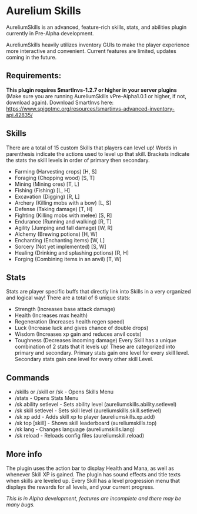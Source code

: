 # **Aurelium Skills**
AureliumSkills is an advanced, feature-rich skills, stats, and abilities plugin currently in Pre-Alpha development.

AureliumSkills heavily utilizes inventory GUIs to make the player experience more interactive and convenient. Current features are limited, updates coming in the future.

## **Requirements:**
**This plugin requires SmartInvs-1.2.7 or higher in your server plugins** (Make sure you are running AureliumSkills vPre-Alpha1.0.1 or higher, if not, download again).
Download SmartInvs here: https://www.spigotmc.org/resources/smartinvs-advanced-inventory-api.42835/

## **Skills**
There are a total of 15 custom Skills that players can level up! Words in parenthesis indicate the actions used to level up that skill. Brackets indicate the stats the skill levels in order of primary then secondary.
- Farming (Harvesting crops) [H, S]
- Foraging (Chopping wood) [S, T]
- Mining (Mining ores) [T, L]
- Fishing (Fishing) [L, H]
- Excavation (Digging) [R, L]
- Archery (Killing mobs with a bow) [L, S]
- Defense (Taking damage) [T, H]
- Fighting (Killing mobs with melee) [S, R]
- Endurance (Running and walking) [R, T]
- Agility (Jumping and fall damage) [W, R]
- Alchemy (Brewing potions) [H, W]
- Enchanting (Enchanting items) [W, L]
- Sorcery (Not yet implemented) [S, W]
- Healing (Drinking and splashing potions) [R, H]
- Forging (Combining items in an anvil) [T, W]

## **Stats**
Stats are player specific buffs that directly link into Skills in a very organized and logical way! There are a total of 6 unique stats:
- Strength (Increases base attack damage)
- Health (Increases max health)
- Regeneration (Increases health regen speed)
- Luck (Increase luck and gives chance of double drops)
- Wisdom (Increases xp gain and reduces anvil costs)
- Toughness (Decreases incoming damage)
Every Skill has a unique combination of 2 stats that it levels up! These are categorized into primary and secondary. Primary stats gain one level for every skill level. Secondary stats gain one level for every other skill Level.

## **Commands**
- /skills or /skill or /sk - Opens Skills Menu
- /stats - Opens Stats Menu
- /sk ability setlevel <player> <ability> <level> - Sets ability level (aureliumskills.ability.setlevel)
- /sk skill setlevel <player> <skill> <level> - Sets skill level (aureliumskills.skill.setlevel)
- /sk xp add <player> <skill> <amount> - Adds skill xp to player (aureliumskills.xp.add)
- /sk top [skill] - Shows skill leaderboard (aureliumskills.top)
- /sk lang <lang> - Changes language (aureliumskills.lang)
- /sk reload - Reloads config files (aureliumskill.reload)

## **More info**
The plugin uses the action bar to display Health and Mana, as well as whenever Skill XP is gained.
The plugin has sound effects and title texts when skills are leveled up.
Every Skill has a level progression menu that displays the rewards for all levels, and your current progress.

_This is in Alpha development, features are incomplete and there may be many bugs._
